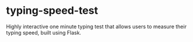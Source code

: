 # typing-speed-test
Highly interactive one minute typing test that allows users to measure their typing speed, built using Flask.
